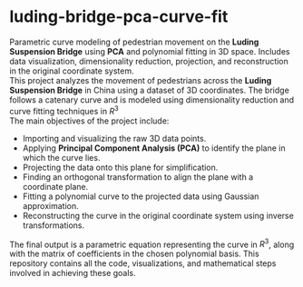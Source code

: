 # luding-bridge-pca-curve-fit
Parametric curve modeling of pedestrian movement on the **Luding Suspension Bridge** using **PCA** and polynomial fitting in 3D space. Includes data visualization, dimensionality reduction, projection, and reconstruction in the original coordinate system.  
This project analyzes the movement of pedestrians across the **Luding Suspension Bridge** in China using a dataset of 3D coordinates. The bridge follows a catenary curve and is modeled using dimensionality reduction and curve fitting techniques in $R^3$  
The main objectives of the project include:
- Importing and visualizing the raw 3D data points.
- Applying **Principal Component Analysis (PCA)** to identify the plane in which the curve lies.
- Projecting the data onto this plane for simplification.
- Finding an orthogonal transformation to align the plane with a coordinate plane.
- Fitting a polynomial curve to the projected data using Gaussian approximation.
- Reconstructing the curve in the original coordinate system using inverse transformations.

The final output is a parametric equation representing the curve in $R^3$, along with the matrix of coefficients in the chosen polynomial basis.
This repository contains all the code, visualizations, and mathematical steps involved in achieving these goals.




